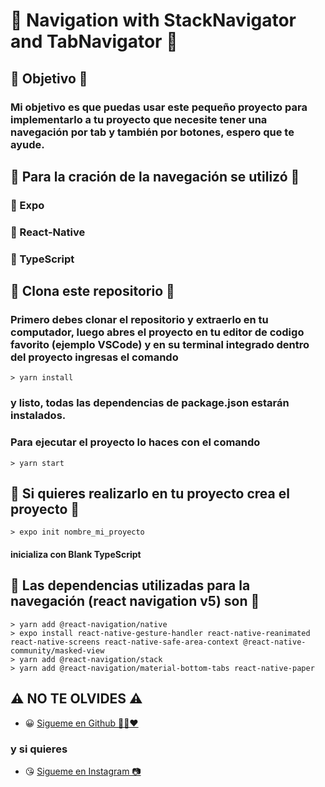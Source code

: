 # 🚢 Navigation with StackNavigator and TabNavigator 🚢


## 🏁 Objetivo 🏁
### Mi objetivo es que puedas usar este pequeño proyecto para implementarlo a tu proyecto que necesite tener una navegación por tab y también por botones, espero que te ayude.

## 👷 Para la cración de la navegación se utilizó 👷
### 🔧 Expo
### 🔧 React-Native
### 🔧 TypeScript

## 🕺 Clona este repositorio 🕺
### Primero debes clonar el repositorio y extraerlo en tu computador, luego abres el proyecto en tu editor de codigo favorito (ejemplo VSCode) y en su terminal integrado dentro del proyecto ingresas el comando
	> yarn install
### y listo, todas las dependencias de package.json estarán instalados.
### Para ejecutar el proyecto lo haces con el comando
	> yarn start

## 🚀 Si quieres realizarlo en tu proyecto crea el proyecto 🚀
	> expo init nombre_mi_proyecto
#### inicializa con Blank TypeScript

## 🔧 Las dependencias utilizadas para la navegación (react navigation v5) son 🔧
	> yarn add @react-navigation/native
	> expo install react-native-gesture-handler react-native-reanimated react-native-screens react-native-safe-area-context @react-native-community/masked-view
	> yarn add @react-navigation/stack
	> yarn add @react-navigation/material-bottom-tabs react-native-paper
  
## ⚠️ NO TE OLVIDES ⚠️

- 😀 [Sigueme en Github 🙋‍♂️❤️](https://github.com/LeandroGCruzP)

### y si quieres

- 😘 [Sigueme en Instagram 📷](https://www.instagram.com/lea_gcruz/)
